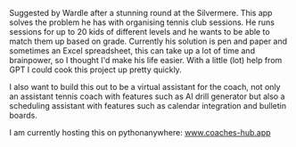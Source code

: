 Suggested by Wardle after a stunning round at the Silvermere. This app solves the problem he has with organising tennis club sessions. He runs sessions for up to 20 kids of different levels and he wants to be able to match them up based on grade. Currently his solution is pen and paper and sometimes an Excel spreadsheet, this can take up a lot of time and brainpower, so I thought I'd make his life easier. With a little (lot) help from GPT I could cook this project up pretty quickly. 

I also want to build this out to be a virtual assistant for the coach, not only an assistant tennis coach with features such as AI drill generator but also a scheduling assistant with features such as calendar integration and bulletin boards.

I am currently hosting this on pythonanywhere: www.coaches-hub.app

